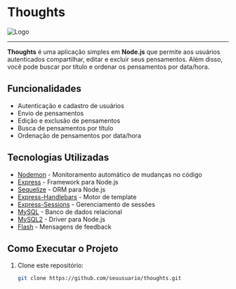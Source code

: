 # Thoughts

![Logo](https://via.placeholder.com/150x50?text=Thoughts)

---

**Thoughts** é uma aplicação simples em **Node.js** que permite aos usuários autenticados compartilhar, editar e excluir seus pensamentos. Além disso, você pode buscar por título e ordenar os pensamentos por data/hora.

## Funcionalidades

- Autenticação e cadastro de usuários
- Envio de pensamentos
- Edição e exclusão de pensamentos
- Busca de pensamentos por título
- Ordenação de pensamentos por data/hora

## Tecnologias Utilizadas

- [Nodemon](https://nodemon.io/) - Monitoramento automático de mudanças no código
- [Express](https://expressjs.com/) - Framework para Node.js
- [Sequelize](https://sequelize.org/) - ORM para Node.js
- [Express-Handlebars](https://www.npmjs.com/package/express-handlebars) - Motor de template
- [Express-Sessions](https://www.npmjs.com/package/express-session) - Gerenciamento de sessões
- [MySQL](https://www.mysql.com/) - Banco de dados relacional
- [MySQL2](https://www.npmjs.com/package/mysql2) - Driver para Node.js
- [Flash](https://www.npmjs.com/package/express-flash) - Mensagens de feedback

## Como Executar o Projeto

1. Clone este repositório:

   ```bash
   git clone https://github.com/seuusuario/thoughts.git
   ```
